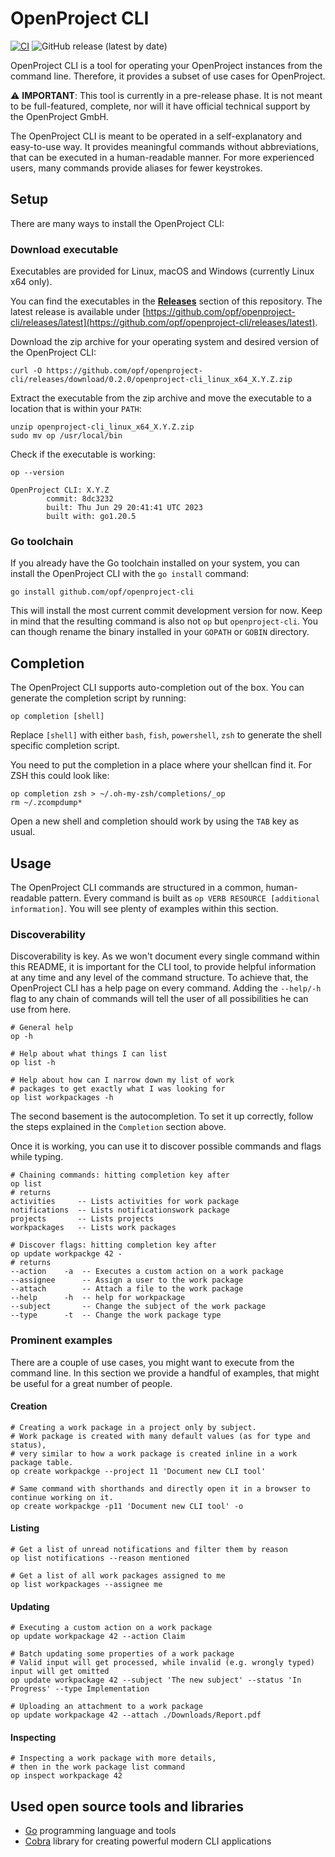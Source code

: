 # OpenProject CLI

[![CI](https://github.com/opf/openproject-cli/actions/workflows/ci.yml/badge.svg)](https://github.com/opf/openproject-cli/actions/workflows/ci.yml)
![GitHub release (latest by date)](https://img.shields.io/github/v/release/opf/openproject-cli)

OpenProject CLI is a tool for operating your OpenProject instances from the command line. Therefore, it provides a
subset of use cases for OpenProject.

⚠️ **IMPORTANT**: This tool is currently in a pre-release phase. It is not meant to be full-featured, complete, nor will
it have official technical support by the OpenProject GmbH.

The OpenProject CLI is meant to be operated in a self-explanatory and easy-to-use way. It provides meaningful commands
without abbreviations, that can be executed in a human-readable manner. For more experienced users, many commands
provide aliases for fewer keystrokes.

## Setup

There are many ways to install the OpenProject CLI:

### Download executable

Executables are provided for Linux, macOS and Windows (currently Linux x64 only).

You can find the executables in the [**Releases**](https://github.com/opf/openproject-cli/releases/) section of this
repository. The latest release is available under
[https://github.com/opf/openproject-cli/releases/latest](https://github.com/opf/openproject-cli/releases/latest).

Download the zip archive for your operating system and desired version of the OpenProject CLI:

```shell
curl -O https://github.com/opf/openproject-cli/releases/download/0.2.0/openproject-cli_linux_x64_X.Y.Z.zip
```

Extract the executable from the zip archive and move the executable to a location that is within your `PATH`:

```shell
unzip openproject-cli_linux_x64_X.Y.Z.zip
sudo mv op /usr/local/bin
```

Check if the executable is working:

```shell
op --version

OpenProject CLI: X.Y.Z
        commit: 8dc3232
        built: Thu Jun 29 20:41:41 UTC 2023
        built with: go1.20.5
```

### Go toolchain

If you already have the Go toolchain installed on your system, you can install the OpenProject CLI with the `go install`
command:

```shell
go install github.com/opf/openproject-cli
```

This will install the most current commit development version for now. Keep in mind that the resulting command is also
not `op` but `openproject-cli`. You can though rename the binary installed in your `GOPATH` or `GOBIN` directory.

## Completion

The OpenProject CLI supports auto-completion out of the box. You can generate the completion script by running:

```shell
op completion [shell]
```

Replace `[shell]` with either `bash`, `fish`, `powershell`, `zsh` to generate the shell specific completion script.

You need to put the completion in a place where your shellcan find it. For ZSH this could look like:

```shell
op completion zsh > ~/.oh-my-zsh/completions/_op
rm ~/.zcompdump*
```

Open a new shell and completion should work by using the `TAB` key as usual.

## Usage

The OpenProject CLI commands are structured in a common, human-readable pattern. Every command is built
as `op VERB RESOURCE [additional information]`. You will see plenty of examples within this section.

### Discoverability

Discoverability is key. As we won't document every single command within this README, it is important for the CLI tool,
to provide helpful information at any time and any level of the command structure. To achieve that, the OpenProject CLI
has a help page on every command. Adding the `--help/-h` flag to any chain of commands will tell the user of all
possibilities he can use from here.

```shell
# General help
op -h

# Help about what things I can list
op list -h

# Help about how can I narrow down my list of work
# packages to get exactly what I was looking for
op list workpackages -h
```

The second basement is the autocompletion. To set it up correctly, follow the steps explained in the `Completion`
section above.

Once it is working, you can use it to discover possible commands and flags while typing.

```shell
# Chaining commands: hitting completion key after
op list
# returns
activities     -- Lists activities for work package
notifications  -- Lists notificationswork package
projects       -- Lists projects
workpackages   -- Lists work packages

# Discover flags: hitting completion key after
op update workpackge 42 -
# returns
--action    -a  -- Executes a custom action on a work package
--assignee      -- Assign a user to the work package
--attach        -- Attach a file to the work package
--help      -h  -- help for workpackage
--subject       -- Change the subject of the work package
--type      -t  -- Change the work package type
```

### Prominent examples

There are a couple of use cases, you might want to execute from the command line. In this section we provide a handful
of examples, that might be useful for a great number of people.

#### Creation

```shell
# Creating a work package in a project only by subject.
# Work package is created with many default values (as for type and status),
# very similar to how a work package is created inline in a work package table.
op create workpackge --project 11 'Document new CLI tool'

# Same command with shorthands and directly open it in a browser to continue working on it.
op create workpackge -p11 'Document new CLI tool' -o
```

#### Listing

```shell
# Get a list of unread notifications and filter them by reason
op list notifications --reason mentioned

# Get a list of all work packages assigned to me
op list workpackages --assignee me
```

#### Updating

```shell
# Executing a custom action on a work package
op update workpackage 42 --action Claim

# Batch updating some properties of a work package
# Valid input will get processed, while invalid (e.g. wrongly typed) input will get omitted
op update workpackage 42 --subject 'The new subject' --status 'In Progress' --type Implementation

# Uploading an attachment to a work package
op update workpackage 42 --attach ./Downloads/Report.pdf
```

#### Inspecting

```shell
# Inspecting a work package with more details,
# then in the work package list command
op inspect workpackage 42
```

## Used open source tools and libraries

- [Go](https://github.com/golang/go) programming language and tools
- [Cobra](https://github.com/spf13/cobra) library for creating powerful modern CLI applications
